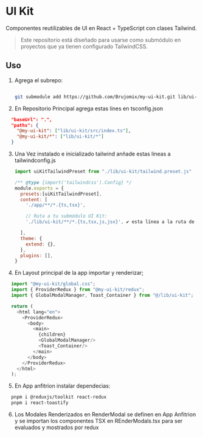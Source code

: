 # UI Kit

Componentes reutilizables de UI en React + TypeScript con clases Tailwind.

> Este repositorio está diseñado para usarse como submódulo en proyectos que ya tienen configurado TailwindCSS.

## Uso

1. Agrega el subrepo:

   ```bash

   git submodule add https://github.com/Brujomix/my-ui-kit.git lib/ui-kit

   ```

2. En Repositorio Principal agrega estas lines en tsconfig.json

```json
  "baseUrl": ".",
  "paths": {
    "@my-ui-kit": ["lib/ui-kit/src/index.ts"],
    "@my-ui-kit/*": ["lib/ui-kit/*"]
  }
```

3. Una Vez instalado e inicializado tailwind anñade estas lineas a tailwindconfig.js

   ```js
   import uiKitTailwindPreset from "./lib/ui-kit/tailwind.preset.js"

   /** @type {import('tailwindcss').Config} */
   module.exports = {
     presets:[uiKitTailwindPreset],
     content: [
       './app/**/*.{ts,tsx}',

       // Ruta a tu submódulo UI Kit:
       './lib/ui-kit/**/*.{ts,tsx,js,jsx}', ✔ esta línea a la ruta de submodule

     ],
     theme: {
       extend: {},
     },
     plugins: [],
   }
   ```

4. En Layout principal de la app importar y renderizar;
```js
  import "@my-ui-kit/global.css";
  import { ProviderRedux } from "@my-ui-kit/redux";
  import { GlobalModalManager, Toast_Container } from "@/lib/ui-kit";

  return (
    <html lang="en">
      <ProviderRedux>
        <body>
          <main>
            {children}
            <GlobalModalManager/>
            <Toast_Container/>
          </main>
        </body>
      </ProviderRedux>
    </html>
  );
```

5. En App anfitrion instalar dependecias:

```bash
  pnpm i @reduxjs/toolkit react-redux
  pnpm i react-toastify
```

6. Los Modales Renderizados en RenderModal se definen en App Anfitrion y se importan
los componentes TSX en REnderModals.tsx para ser evaluados y mostrados por redux
